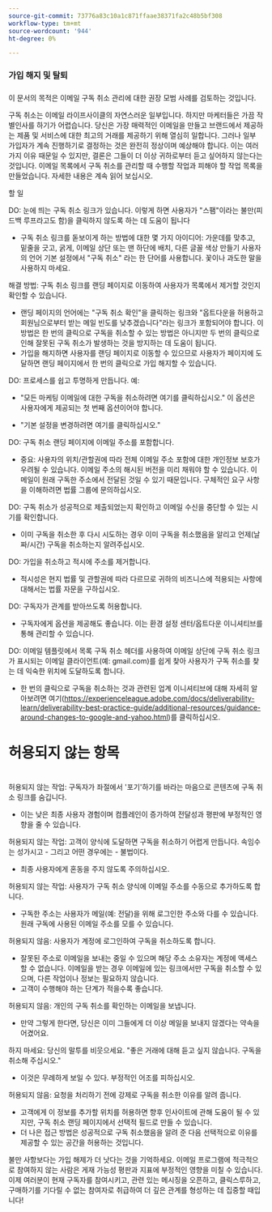 ```yaml
---
source-git-commit: 73776a83c10a1c871ffaae38371fa2c48b5bf308
workflow-type: tm+mt
source-wordcount: '944'
ht-degree: 0%

---
```

### 가입 해지 및 탈퇴
###


이 문서의 목적은 이메일 구독 취소 관리에 대한 권장 모범 사례를 검토하는 것입니다.

구독 취소는 이메일 라이프사이클의 자연스러운 일부입니다. 하지만 마케터들은 가끔 작별인사를 하기가 어렵습니다. 당신은 가장 매력적인 이메일을 만들고 브랜드에서 제공하는 제품 및 서비스에 대한 최고의 거래를 제공하기 위해 열심히 일합니다. 그러나 일부 가입자가 계속 진행하기로 결정하는 것은 완전히 정상이며 예상해야 합니다. 이는 여러 가지 이유 때문일 수 있지만, 결론은 그들이 더 이상 귀하로부터 듣고 싶어하지 않는다는 것입니다.
이메일 목록에서 구독 취소를 관리할 때 수행할 작업과 피해야 할 작업 목록을 만들었습니다. 자세한 내용은 계속 읽어 보십시오.

할 일

DO: 눈에 띄는 구독 취소 링크가 있습니다. 이렇게 하면 사용자가 &quot;스팸&quot;이라는 불만(피드백 루프라고도 함)을 클릭하지 않도록 하는 데 도움이 됩니다

+ 구독 취소 링크를 돋보이게 하는 방법에 대한 몇 가지 아이디어: 가운데를 맞추고, 밑줄을 긋고, 굵게, 이메일 상단 또는 맨 하단에 배치, 다른 글꼴 색상 만들기 사용자의 언어 기본 설정에서 &quot;구독 취소&quot; 라는 한 단어를 사용합니다. 꽃이나 과도한 말을 사용하지 마세요.

해결 방법: 구독 취소 링크를 랜딩 페이지로 이동하여 사용자가 목록에서 제거할 것인지 확인할 수 있습니다.

+ 랜딩 페이지의 언어에는 &quot;구독 취소 확인&quot;을 클릭하는 링크와 &quot;옵트다운을 허용하고 회원님으로부터 받는 메일 빈도를 낮추겠습니다&quot;라는 링크가 포함되어야 합니다. 이 방법은 한 번의 클릭으로 구독을 취소할 수 있는 방법은 아니지만 두 번의 클릭으로 인해 잘못된 구독 취소가 발생하는 것을 방지하는 데 도움이 됩니다.
+ 가입을 해지하면 사용자를 랜딩 페이지로 이동할 수 있으므로 사용자가 페이지에 도달하면 랜딩 페이지에서 한 번의 클릭으로 가입 해지할 수 있습니다.

DO: 프로세스를 쉽고 투명하게 만듭니다. 예:

+ &quot;모든 마케팅 이메일에 대한 구독을 취소하려면 여기를 클릭하십시오.&quot; 이 옵션은 사용자에게 제공되는 첫 번째 옵션이어야 합니다.

+ &quot;기본 설정을 변경하려면 여기를 클릭하십시오.&quot;

DO: 구독 취소 랜딩 페이지에 이메일 주소를 포함합니다.

+ 중요: 사용자의 위치/관할권에 따라 전체 이메일 주소 포함에 대한 개인정보 보호가 우려될 수 있습니다. 이메일 주소의 해시된 버전을 미리 채워야 할 수 있습니다. 이메일이 원래 구독한 주소에서 전달된 것일 수 있기 때문입니다. 구체적인 요구 사항을 이해하려면 법률 그룹에 문의하십시오.

DO: 구독 취소가 성공적으로 제출되었는지 확인하고 이메일 수신을 중단할 수 있는 시기를 확인합니다.

+ 이미 구독을 취소한 후 다시 시도하는 경우 이미 구독을 취소했음을 알리고 언제(날짜/시간) 구독을 취소하는지 알려주십시오.

DO: 가입을 취소하고 적시에 주소를 제거합니다.

+ 적시성은 현지 법률 및 관할권에 따라 다르므로 귀하의 비즈니스에 적용되는 사항에 대해서는 법률 자문을 구하십시오.

DO: 구독자가 관계를 받아쓰도록 허용합니다.

+ 구독자에게 옵션을 제공해도 좋습니다. 이는 환경 설정 센터/옵트다운 이니셔티브를 통해 관리할 수 있습니다.

DO: 이메일 템플릿에서 목록 구독 취소 헤더를 사용하여 이메일 상단에 구독 취소 링크가 표시되는 이메일 클라이언트(예: gmail.com)를 쉽게 찾아 사용자가 구독 취소를 찾는 데 익숙한 위치에 도달하도록 합니다.

+ 한 번의 클릭으로 구독을 취소하는 것과 관련된 업계 이니셔티브에 대해 자세히 알아보려면 여기(https://experienceleague.adobe.com/docs/deliverability-learn/deliverability-best-practice-guide/additional-resources/guidance-around-changes-to-google-and-yahoo.html)를 클릭하십시오.

# 허용되지 않는 항목
#


허용되지 않는 작업: 구독자가 좌절에서 &#39;포기&#39;하기를 바라는 마음으로 콘텐츠에 구독 취소 링크를 숨깁니다.

+ 이는 낮은 최종 사용자 경험이며 컴플레인이 증가하여 전달성과 평판에 부정적인 영향을 줄 수 있습니다.

허용되지 않는 작업: 고객이 양식에 도달하면 구독을 취소하기 어렵게 만듭니다. 속임수는 성가시고 - 그리고 어떤 경우에는 - 불법이다.

+ 최종 사용자에게 혼동을 주지 않도록 주의하십시오.

허용되지 않는 작업: 사용자가 구독 취소 양식에 이메일 주소를 수동으로 추가하도록 합니다.

+ 구독한 주소는 사용자가 메일(예: 전달)을 위해 로그인한 주소와 다를 수 있습니다.  원래 구독에 사용된 이메일 주소를 모를 수 있습니다.

허용되지 않음: 사용자가 계정에 로그인하여 구독을 취소하도록 합니다.

+ 잘못된 주소로 이메일을 보내는 중일 수 있으며 해당 주소 소유자는 계정에 액세스할 수 없습니다.  이메일을 받는 경우 이메일에 있는 링크에서만 구독을 취소할 수 있으며, 다른 작업이나 정보는 필요하지 않습니다.
+ 고객이 수행해야 하는 단계가 적을수록 좋습니다.

허용되지 않음: 개인의 구독 취소를 확인하는 이메일을 보냅니다.

+ 만약 그렇게 한다면, 당신은 이미 그들에게 더 이상 메일을 보내지 않겠다는 약속을 어겼어요.

하지 마세요: 당신의 말투를 비웃으세요. &quot;좋은 거래에 대해 듣고 싶지 않습니다. 구독을 취소해 주십시오.&quot;

+ 이것은 무례하게 보일 수 있다. 부정적인 어조를 피하십시오.

허용되지 않음: 요청을 처리하기 전에 강제로 구독을 취소한 이유를 알려 줍니다.

+ 고객에게 이 정보를 추가할 위치를 허용하면 향후 인사이트에 관해 도움이 될 수 있지만, 구독 취소 랜딩 페이지에서 선택적 필드로 만들 수 있습니다.
+ 더 나은 접근 방법은 성공적으로 구독 취소했음을 알려 준 다음 선택적으로 이유를 제공할 수 있는 공간을 허용하는 것입니다.

불만 사항보다는 가입 해제가 더 낫다는 것을 기억하세요. 이메일 프로그램에 적극적으로 참여하지 않는 사람은 게재 가능성 평판과 지표에 부정적인 영향을 미칠 수 있습니다. 이제 여러분이 현재 구독자를 참여시키고, 관련 있는 메시징을 오픈하고, 클릭스루하고, 구매하기를 기다릴 수 없는 참여자로 취급하여 더 깊은 관계를 형성하는 데 집중할 때입니다!

